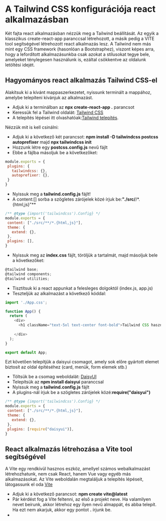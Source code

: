 # A Tailwind CSS konfigurációja react alkalmazásban

Két fajta react alkalmazásban nézzük meg a Tailwind beállítását. Az egyik a klasszikus create-react-app paranccsal létrehozott, a másik pedig a VITE tool segítségével létrehozott react alkalmazás lesz. A Tailwind nem más mint egy CSS framework (hasonlóan a Bootstraphez), viszont képes arra, hogy a lefordított alkalmazásunkba csak azokat a stílusokat tegye bele, amelyeket ténylegesen használunk is, ezáltal csökkentve az oldalunk letöltési idejét.

## Hagyományos react alkalmazás Tailwind CSS-el

Alakítsuk ki a kívánt mappaszerkezetet, nyissunk terminált a mappához, amelybe telepíteni kívánjuk az alkalmazást.
 - Adjuk ki a terminálban az **npx create-react-app .** parancsot
 - Keressük fel a Tailwind oldalát: <a href="http://tailwindcss.com/" target="_blank">Tailwind CSS</a>
 - A telepítés lépései itt olvashatóak:<a href="https://tailwindcss.com/docs/installation/using-postcss" target="_blank">Tailwind telepítés</a>. 
 
 Nézzük mit is kell csinálni:
 - Adjuk ki a következő két parancsot: **npm install -D tailwindcss postcss autoprefixer**  majd  **npx tailwindcss init**
 - Hozzunk létre egy **postcss.config.js** nevű fájlt
 - Ebbe a fájlba másoljuk be a következőket:
 
 ```js
 module.exports = {
  plugins: {
    tailwindcss: {},
    autoprefixer: {},
  }
}
```
 - Nyissuk meg a **tailwind.config.js** fájlt!
 - A content:[] sorba a szögletes zárójelek közé írjuk be:**"./src/**/*.{html,js}"**
 
 ```js
 /** @type {import('tailwindcss').Config} */
 module.exports = {
  content: ["./src/**/*.{html,js}"],
  theme: {
    extend: {},
  },
  plugins: [],
}

 ```
  - Nyissuk meg az **index.css** fájlt, töröljük a tartalmát, majd másoljuk bele a következőket:
  
  ```js
  @tailwind base;
  @tailwind components;
  @tailwind utilities;
  ```
   - Tisztítsuk ki a react appunkat a felesleges dolgoktól (index.js, app.js)
   - Teszteljük az alkalmazást a következő kóddal:

```js
import './App.css';

function App() {
  return (
    <div>
      <h1 className="text-5xl text-center font-bold">Tailwind CSS használata</h1>
      
    </div>
  );
}

export default App;
```
Ezt követően telepítjük a daisyui csomagot, amely sok előre gyártott elemet biztosít az oldal építéséhez (card, menük, form elemek stb.)
 - Töltsük be a csomag weboldalát: <a href="https://https://daisyui.com/" target="_blank">DaisyUI</a>
 - Telepítsük az **npm install daisyui** paranccsal
 - Nyissuk meg a **tailwind.config.js** fájlt
 - A plugins-nál írjuk be a szögletes zárójelek közé:**require("daisyui")**
 ```js
 /** @type {import('tailwindcss').Config} */
 module.exports = {
  content: ["./src/**/*.{html,js}"],
  theme: {
    extend: {},
  },
  plugins: [require("daisyui")],
}
 ```
   
## React alkalmazás létrehozása a Vite tool segítségével

A Vite egy rendkívül hasznos eszköz, amellyel számos webalkalmazást létrehozhatunk, nem csak React, hanem Vue vagy egyéb más alkalmazásokat.
Az Vite weboldalán megtaláljuk a telepítés lépéseit,  látogassunk el oda <a href="https://vitejs.dev/guide/" target="_blank">Vite</a>

 - Adjuk ki a következő parancsot: **npm create vite@latest**
 - Pár kérdést fog a Vite feltenni, az első a projekt neve. Ha valamilyen nevet beírunk, akkor létrehoz egy ilyen nevű almappát, és abba telepít. Ha ezt nem akarjuk, akkor egy pontot **.** írjunk be.
 - 

